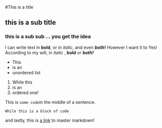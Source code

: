 #This is a title
## this is a sub title
### this is a sub sub ... you get the idea

I can write text in **bold**,
or in *italic*, and even ***both!*** However I want it to
Yes! According to my will, in *italic* , **bold** or ***both!***

- This
- is an
- unordered list

1. While this
2. is an
3. ordered one!

This is `some code`in the middle of a sentence.

```
While this is a block of code
```

and lastly, this is [a link](https://guides.github.com/features/mastering-markdown/) to master markdown!
